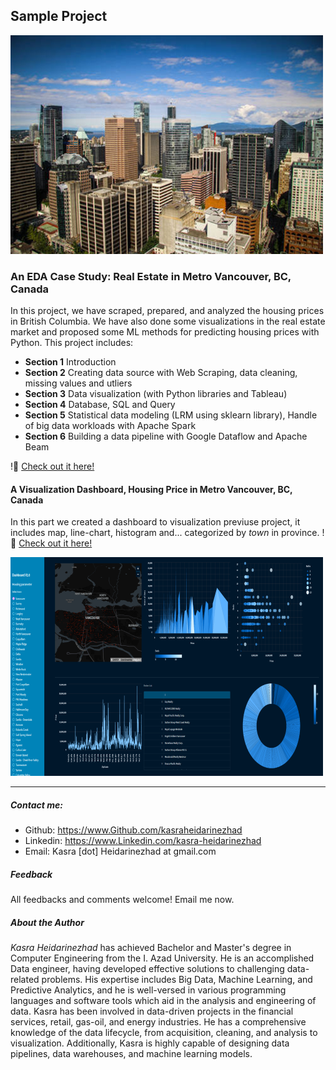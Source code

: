 
## Sample Project
![Vancouver image](images/VancouverRS.png)
### An EDA Case Study: Real Estate in Metro Vancouver, BC, Canada
In this project, we have scraped, prepared, and analyzed the housing prices in British Columbia. We have also done some visualizations in the real estate market and proposed some ML methods for predicting housing prices with Python. This project includes:
* **Section 1** Introduction
* **Section 2** Creating data source with Web Scraping, data cleaning, missing values and utliers
* **Section 3** Data visualization (with Python libraries and Tableau)
* **Section 4** Database, SQL and Query
* **Section 5** Statistical data modeling (LRM using sklearn library), Handle of big data workloads with Apache Spark
* **Section 6** Building a data pipeline with Google Dataflow and Apache Beam

!📢 [Check out it here!](https://drive.google.com/file/d/1fOaFymV96A8REwk2QDubnTWdYC8ZLB4w/view)

#### A Visualization Dashboard, Housing Price in Metro Vancouver, BC, Canada
In this part we created a dashboard to visualization previuse project, it includes map, line-chart, histogram and... categorized by _town_ in province.
!📢 [Check out it here!](https://share.streamlit.io/kasra.Heidarinezhad/VancouverRS/app.py)

![Vancouver image](images/VancouverVS.png)

****

##### Contact me:
* Github: https://www.Github.com/kasraheidarinezhad
* Linkedin: https://www.Linkedin.com/kasra-heidarinezhad
* Email: Kasra [dot] Heidarinezhad at gmail.com

##### Feedback
All feedbacks and comments welcome! Email me now.

##### About the Author
_Kasra Heidarinezhad_ has achieved Bachelor and Master's degree in Computer Engineering from the I. Azad University. He is an accomplished Data engineer, having developed effective solutions to challenging data-related problems. His expertise includes Big Data, Machine Learning, and Predictive Analytics, and he is well-versed in various programming languages and software tools which aid in the analysis and engineering of data. Kasra has been involved in data-driven projects in the financial services, retail, gas-oil, and energy industries. He has a comprehensive knowledge of the data lifecycle, from acquisition, cleaning, and analysis to visualization. Additionally, Kasra is highly capable of designing data pipelines, data warehouses, and machine learning models.
